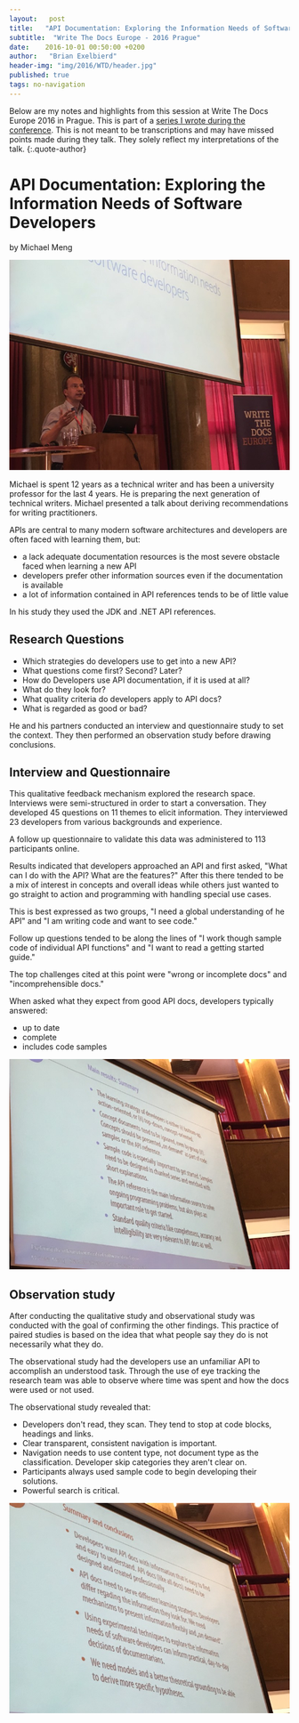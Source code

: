 ```yaml
---
layout:   post
title:   "API Documentation: Exploring the Information Needs of Software Developers"
subtitle:  "Write The Docs Europe - 2016 Prague"
date:    2016-10-01 00:50:00 +0200
author:   "Brian Exelbierd"
header-img: "img/2016/WTD/header.jpg"
published: true
tags: no-navigation
---
```


Below are my notes and highlights from this session at Write The Docs
Europe 2016 in Prague.  This is part of a [series I wrote during the
conference](/technology/2016/09/20/wtd.html).  This is not meant to be
transcriptions and may have missed points made during they talk.
They solely reflect my interpretations of the talk.
{:.quote-author}

# API Documentation: Exploring the Information Needs of Software Developers

by Michael Meng

![](/img/2016/WTD/michael1.jpg)

Michael is spent 12 years as a technical writer and has been a university
professor for the last 4 years.  He is preparing the next generation of
technical writers. Michael presented a talk about deriving recommendations
for writing practitioners.

APIs are central to many modern software architectures and developers
are often faced with learning them, but:

* a lack adequate documentation resources is the most severe obstacle
   faced when learning a new API
* developers prefer other information sources even if the documentation
   is available
* a lot of information contained in API references tends to be of
   little value

In his study they used the JDK and .NET API references.

## Research Questions

* Which strategies do developers use to get into a new API?
* What questions come first? Second? Later?
* How do Developers use API documentation, if it is used at all?
* What do they look for?
* What quality criteria do developers apply to API docs?
* What is regarded as good or bad?

He and his partners conducted an interview and questionnaire study
to set the context.  They then performed an observation study before
drawing conclusions.

## Interview and Questionnaire

This qualitative feedback mechanism explored the research space.
Interviews were semi-structured in order to start a conversation.
They developed 45 questions on 11 themes to elicit information.
They interviewed 23 developers from various backgrounds and experience.

A follow up questionnaire to validate this data was administered to 113
participants online.

Results indicated that developers approached an API and first asked, "What
can I do with the API? What are the features?"  After this there tended
to be a mix of interest in concepts and overall ideas while others just
wanted to go straight to action and programming with handling special
use cases.

This is best expressed as two groups, "I need a global understanding of
he API" and "I am writing code and want to see code."

Follow up questions tended to be along the lines of "I work though
sample code of individual API functions" and "I want to read a getting
started guide."

The top challenges cited at this point were "wrong or incomplete docs"
and "incomprehensible docs."

When asked what they expect from good API docs, developers typically
answered:

* up to date
* complete
* includes code samples

![](/img/2016/WTD/michael2.jpg)

## Observation study

After conducting the qualitative study and observational study was
conducted with the goal of confirming the other findings.  This practice
of paired studies is based on the idea that what people say they do is
not necessarily what they do.

The observational study had the developers use an unfamiliar API to
accomplish an understood task.  Through the use of eye tracking the
research team was able to observe where time was spent and how the docs
were used or not used.

The observational study revealed that:

* Developers don't read, they scan.  They tend to stop at code blocks,
   headings and links.
* Clear transparent, consistent navigation is important.
* Navigation needs to use content type, not document type as the
   classification.  Developer skip categories they aren't clear on.
* Participants always used sample code to begin developing their
   solutions.
* Powerful search is critical.

![](/img/2016/WTD/michael3.jpg)

